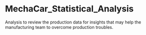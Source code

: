 # MechaCar_Statistical_Analysis
Analysis to review the production data for insights that may help the manufacturing team to overcome production troubles.
